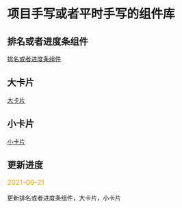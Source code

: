 # 项目手写或者平时手写的组件库

## 排名或者进度条组件

[排名或者进度条组件](/componet/ranking/README.md)

## 大卡片

[大卡片](/componet/bigCard/README.md)

## 小卡片

[小卡片](/componet/smallCard/README.md)

## 更新进度
<p style='color:orange;font-size:16px'>2021-09-21</p> 
更新排名或者进度条组件，大卡片，小卡片